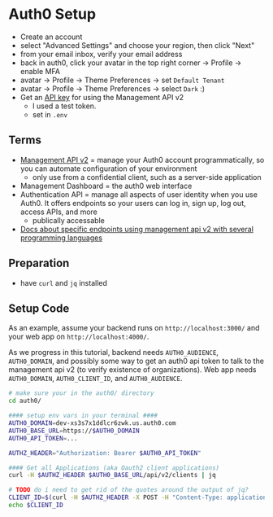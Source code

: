 # Auth0 Setup

- Create an account
- select "Advanced Settings" and choose your region, then click "Next"
- from your email inbox, verify your email address
- back in auth0, click your avatar in the top right corner -> Profile -> enable MFA
- avatar -> Profile -> Theme Preferences -> set `Default Tenant`
- avatar -> Profile -> Theme Preferences -> select `Dark` :)
- Get an [API key](https://auth0.com/docs/secure/tokens/access-tokens/management-api-access-tokens) for using the Management API v2
  - I used a test token.
  - set in `.env`

## Terms

- [Management API v2](https://auth0.com/docs/api/management/v2) = manage your Auth0 account programmatically, so you can automate configuration of your environment
  - only use from a confidential client, such as a server-side application
- Management Dashboard = the auth0 web interface
- Authentication API = manage all aspects of user identity when you use Auth0. It offers endpoints so your users can log in, sign up, log out, access APIs, and more
  - publically accessable
- [Docs about specific endpoints using management api v2 with several programming languages](https://auth0.com/docs/manage-users/organizations/configure-organizations/create-organizations)

## Preparation

- have `curl` and `jq` installed

## Setup Code

As an example, assume your backend runs on `http://localhost:3000/` and your web app on `http://localhost:4000/`.

As we progress in this tutorial, backend needs `AUTH0_AUDIENCE`, `AUTH0_DOMAIN`, and possibly some way to get an auth0 api token to talk to the management api v2 (to verify existence of organizations). Web app needs `AUTH0_DOMAIN`, `AUTH0_CLIENT_ID`, and `AUTH0_AUDIENCE`.

```sh
# make sure your in the auth0/ directory
cd auth0/

#### setup env vars in your terminal ####
AUTH0_DOMAIN=dev-xs3s7x1ddlcr6zwk.us.auth0.com
AUTH0_BASE_URL=https://$AUTH0_DOMAIN
AUTH0_API_TOKEN=...

AUTHZ_HEADER="Authorization: Bearer $AUTH0_API_TOKEN"

#### Get all Applications (aka Oauth2 client applications)
curl -H $AUTHZ_HEADER $AUTH0_BASE_URL/api/v2/clients | jq

# TODO do i need to get rid of the quotes around the output of jq?
CLIENT_ID=$(curl -H $AUTHZ_HEADER -X POST -H "Content-Type: application/json" -d @./create-client.json $AUTH0_BASE_URL/api/v2/clients | jq .client_id)
echo $CLIENT_ID

```
